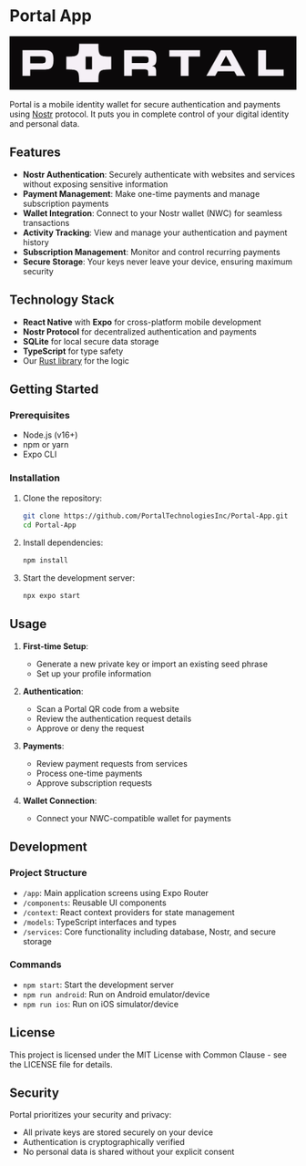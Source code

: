 # Portal App

![Portal App](https://github.com/PortalTechnologiesInc/.github/raw/main/profile/logoFull.png?raw=true)

Portal is a mobile identity wallet for secure authentication and payments using [Nostr](https://nostr.com) protocol. It puts you in complete control of your digital identity and personal data.

## Features

- **Nostr Authentication**: Securely authenticate with websites and services without exposing sensitive information
- **Payment Management**: Make one-time payments and manage subscription payments
- **Wallet Integration**: Connect to your Nostr wallet (NWC) for seamless transactions
- **Activity Tracking**: View and manage your authentication and payment history
- **Subscription Management**: Monitor and control recurring payments
- **Secure Storage**: Your keys never leave your device, ensuring maximum security

## Technology Stack

- **React Native** with **Expo** for cross-platform mobile development
- **Nostr Protocol** for decentralized authentication and payments
- **SQLite** for local secure data storage
- **TypeScript** for type safety
- Our [Rust library](https://github.com/PortalTechnologiesInc/lib) for the logic

## Getting Started

### Prerequisites

- Node.js (v16+)
- npm or yarn
- Expo CLI

### Installation

1. Clone the repository:
   ```bash
   git clone https://github.com/PortalTechnologiesInc/Portal-App.git
   cd Portal-App
   ```

2. Install dependencies:
   ```bash
   npm install
   ```

3. Start the development server:
   ```bash
   npx expo start
   ```

## Usage

1. **First-time Setup**:
   - Generate a new private key or import an existing seed phrase
   - Set up your profile information

2. **Authentication**:
   - Scan a Portal QR code from a website
   - Review the authentication request details
   - Approve or deny the request

3. **Payments**:
   - Review payment requests from services
   - Process one-time payments
   - Approve subscription requests

4. **Wallet Connection**:
   - Connect your NWC-compatible wallet for payments

## Development

### Project Structure

- `/app`: Main application screens using Expo Router
- `/components`: Reusable UI components
- `/context`: React context providers for state management
- `/models`: TypeScript interfaces and types
- `/services`: Core functionality including database, Nostr, and secure storage

### Commands

- `npm start`: Start the development server
- `npm run android`: Run on Android emulator/device
- `npm run ios`: Run on iOS simulator/device

## License

This project is licensed under the MIT License with Common Clause - see the LICENSE file for details.

## Security

Portal prioritizes your security and privacy:
- All private keys are stored securely on your device
- Authentication is cryptographically verified
- No personal data is shared without your explicit consent
